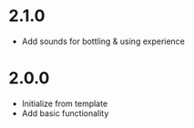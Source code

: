 # 2.1.0

* Add sounds for bottling & using experience

# 2.0.0

* Initialize from template
* Add basic functionality
